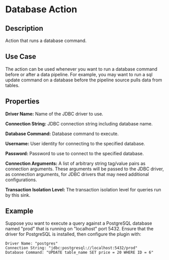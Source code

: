 # Database Action


Description
-----------
Action that runs a database command.


Use Case
--------
The action can be used whenever you want to run a database command before or after a data pipeline.
For example, you may want to run a sql update command on a database before the pipeline source pulls data from tables.


Properties
----------
**Driver Name:** Name of the JDBC driver to use.

**Connection String:** JDBC connection string including database name.

**Database Command:** Database command to execute.

**Username:** User identity for connecting to the specified database.

**Password:** Password to use to connect to the specified database.

**Connection Arguments:** A list of arbitrary string tag/value pairs as connection arguments. These arguments
will be passed to the JDBC driver, as connection arguments, for JDBC drivers that may need additional configurations.

**Transaction Isolation Level:** The transaction isolation level for queries run by this sink.

Example
-------
Suppose you want to execute a query against a PostgreSQL database named "prod" that is running on "localhost" 
port 5432. Ensure that the driver for PostgreSQL is installed, then configure the plugin with:

```
Driver Name: "postgres"
Connection String: "jdbc:postgresql://localhost:5432/prod"
Database Command: "UPDATE table_name SET price = 20 WHERE ID = 6"
```
